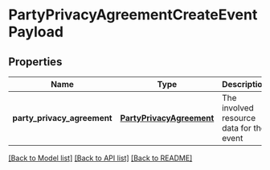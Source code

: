 # PartyPrivacyAgreementCreateEventPayload

## Properties
Name | Type | Description | Notes
------------ | ------------- | ------------- | -------------
**party_privacy_agreement** | [**PartyPrivacyAgreement**](PartyPrivacyAgreement.md) | The involved resource data for the event | [optional] 

[[Back to Model list]](../README.md#documentation-for-models) [[Back to API list]](../README.md#documentation-for-api-endpoints) [[Back to README]](../README.md)


